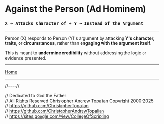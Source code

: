 # **Against the Person (Ad Hominem)**

### **`X ➜ Attacks Character of ➜ Y ➜ Instead of the Argument`**

---

Person (X) responds to Person (Y)'s argument
by attacking **Y's character, traits, or circumstances**,
rather than **engaging with the argument itself**.

This is meant to **undermine credibility** without addressing the logic or evidence presented.

---

[Home](../../../README.md)

---

//----//

// Dedicated to God the Father  
// All Rights Reserved  Christopher Andrew Topalian Copyright 2000-2025  
// https://github.com/ChristopherTopalian  
// https://github.com/ChristopherAndrewTopalian  
// https://sites.google.com/view/CollegeOfScripting


